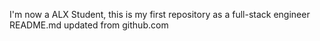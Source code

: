 I'm now a ALX Student, this is my first repository as a full-stack engineer
README.md updated from github.com
